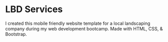 # LBD Services

I created this mobile friendly website template for a local landscaping company during my web development bootcamp. Made with HTML, CSS, & Bootstrap.
